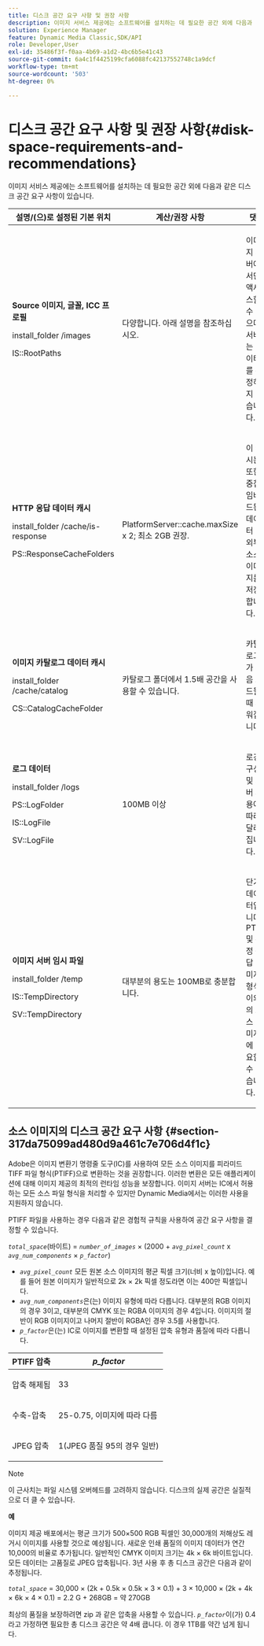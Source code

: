 ```yaml
---
title: 디스크 공간 요구 사항 및 권장 사항
description: 이미지 서비스 제공에는 소프트웨어를 설치하는 데 필요한 공간 외에 다음과 같은 디스크 공간 요구 사항이 있습니다.
solution: Experience Manager
feature: Dynamic Media Classic,SDK/API
role: Developer,User
exl-id: 35486f3f-f0aa-4b69-a1d2-4bc6b5e41c43
source-git-commit: 6a4c1f4425199cfa6088fc42137552748c1a9dcf
workflow-type: tm+mt
source-wordcount: '503'
ht-degree: 0%

---
```


# 디스크 공간 요구 사항 및 권장 사항{#disk-space-requirements-and-recommendations}

이미지 서비스 제공에는 소프트웨어를 설치하는 데 필요한 공간 외에 다음과 같은 디스크 공간 요구 사항이 있습니다.

<table id="table_0AE363AB76304F258A19E43500FE8423"> 
 <thead> 
  <tr> 
   <th class="entry"> <b>설명/</b>(으)로 설정된 기본 위치 </th> 
   <th class="entry"> <b>계산/권장 사항</b> </th> 
   <th class="entry"> <b>댓글</b> </th> 
  </tr> 
 </thead>
 <tbody> 
  <tr> 
   <td> <p><b>Source 이미지, 글꼴, ICC 프로필</b> </p> <p> <span class="filepath"> <span class="varname"> install_folder </span>/images </span> <span class="codeph"></span> </p> <p> <span class="codeph"> IS::RootPaths </span> </p> </td> 
   <td> <p>다양합니다. 아래 설명을 참조하십시오. </p> </td> 
   <td> <p>이미지 서버에서만 액세스할 수 있으며 서버는 데이터를 수정하지 않습니다. </p> </td> 
  </tr> 
  <tr> 
   <td> <p><b>HTTP 응답 데이터 캐시</b> </p> <p> <span class="filepath"> <span class="varname"> install_folder </span>/cache/is-response </span> </p> <p> <span class="codeph"> PS::ResponseCacheFolders </span> </p> </td> 
   <td> <p> <span class="codeph"> PlatformServer::cache.maxSize </span> x 2; 최소 2GB 권장. </p> </td> 
   <td> <p>이 캐시는 또한 중첩/임베드된 데이터 및 외부 소스 이미지를 저장합니다. </p> </td> 
  </tr> 
  <tr> 
   <td> <p><b>이미지 카탈로그 데이터 캐시</b> </p> <p> <span class="filepath"> <span class="varname"> install_folder </span>/cache/catalog </span> </p> <p> <span class="codeph"> CS::CatalogCacheFolder </span> </p> </td> 
   <td> <p>카탈로그 폴더에서 1.5배 공간을 사용할 수 있습니다. </p> </td> 
   <td> <p>카탈로그가 처음 로드될 때 채워집니다. </p> </td> 
  </tr> 
  <tr> 
   <td> <p><b>로그 데이터</b> </p> <p> <span class="filepath"> <span class="varname"> install_folder </span>/logs </span> </p> <p> <span class="codeph"> PS::LogFolder </span> </p> <p> <span class="codeph"> IS::LogFile </span> </p> <p> <span class="codeph">SV::LogFile </span> </p> </td> 
   <td> <p>100MB 이상 </p> </td> 
   <td> <p>로깅 구성 및 서버 사용에 따라 달라집니다. </p> </td> 
  </tr> 
  <tr> 
   <td> <p><b>이미지 서버 임시 파일</b> </p> <p> <span class="filepath"> <span class="varname"> install_folder </span>/temp </span> </p> <p> <span class="codeph"> IS::TempDirectory </span> </p> <p> <span class="codeph">SV::TempDirectory </span> </p> </td> 
   <td> <p>대부분의 용도는 100MB로 충분합니다. </p> </td> 
   <td> <p>단기 데이터입니다. PTIFF 및 특정 응답 이미지 형식 이외의 소스 이미지에 필요할 수 있습니다. </p> </td> 
  </tr> 
 </tbody> 
</table>

## 소스 이미지의 디스크 공간 요구 사항 {#section-317da75099ad480d9a461c7e706d4f1c}

Adobe은 이미지 변환기 명령줄 도구(IC)를 사용하여 모든 소스 이미지를 피라미드 TIFF 파일 형식(PTIFF)으로 변환하는 것을 권장합니다. 이러한 변환은 모든 애플리케이션에 대해 이미지 제공의 최적의 런타임 성능을 보장합니다. 이미지 서버는 IC에서 허용하는 모든 소스 파일 형식을 처리할 수 있지만 Dynamic Media에서는 이러한 사용을 지원하지 않습니다.

PTIFF 파일을 사용하는 경우 다음과 같은 경험적 규칙을 사용하여 공간 요구 사항을 결정할 수 있습니다.

*`total_space`*(바이트) = *`number_of_images`* × (2000 + *`avg_pixel_count`* x *`avg_num_components`* × *`p_factor`*)

* *`avg_pixel_count`* 모든 원본 소스 이미지의 평균 픽셀 크기(너비 x 높이)입니다. 예를 들어 원본 이미지가 일반적으로 2k × 2k 픽셀 정도라면 이는 400만 픽셀입니다.
* *`avg_num_components`*&#x200B;은(는) 이미지 유형에 따라 다릅니다. 대부분의 RGB 이미지의 경우 3이고, 대부분의 CMYK 또는 RGBA 이미지의 경우 4입니다. 이미지의 절반이 RGB 이미지이고 나머지 절반이 RGBA인 경우 3.5를 사용합니다.
* *`p_factor`*&#x200B;은(는) IC로 이미지를 변환할 때 설정된 압축 유형과 품질에 따라 다릅니다.

<table id="table_89995BECF30243569954819D07DA2A2F"> 
 <thead> 
  <tr> 
   <th class="entry"> <b>PTIFF 압축</b> </th> 
   <th class="entry"> <b><i>p_factor</i></b> </th> 
  </tr> 
 </thead>
 <tbody> 
  <tr> 
   <td> <p>압축 해제됨 </p> </td> 
   <td> <p> 33 </p> </td> 
  </tr> 
  <tr> 
   <td> <p>수축-압축 </p> </td> 
   <td> <p> 25-0.75, 이미지에 따라 다름 </p> </td> 
  </tr> 
  <tr> 
   <td> <p>JPEG 압축 </p> </td> 
   <td> <p> 1(JPEG 품질 95의 경우 일반) </p> </td> 
  </tr> 
 </tbody> 
</table>

>[!NOTE]
>
>이 근사치는 파일 시스템 오버헤드를 고려하지 않습니다. 디스크의 실제 공간은 실질적으로 더 클 수 있습니다.

**예**

이미지 제공 배포에서는 평균 크기가 500×500 RGB 픽셀인 30,000개의 저해상도 레거시 이미지를 사용할 것으로 예상됩니다. 새로운 인쇄 품질의 이미지 데이터가 연간 10,000의 비율로 추가됩니다. 일반적인 CMYK 이미지 크기는 4k × 6k 바이트입니다. 모든 데이터는 고품질로 JPEG 압축됩니다. 3년 사용 후 총 디스크 공간은 다음과 같이 추정됩니다.

*`total_space`* = 30,000 × (2k + 0.5k × 0.5k × 3 × 0.1) + 3 × 10,000 × (2k + 4k × 6k × 4 × 0.1) = 2.2 G + 268GB = 약 270GB

최상의 품질을 보장하려면 zip 과 같은 압축을 사용할 수 있습니다. *`p_factor`*&#x200B;이(가) 0.4라고 가정하면 필요한 총 디스크 공간은 약 4배 큽니다. 이 경우 1TB를 약간 넘게 됩니다.
